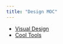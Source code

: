 ```yaml
---
title: "Design MOC"
---
```


- [Visual Design](notes/arts/visual.md)
- [Cool Tools](notes/arts/design-tools.md)
